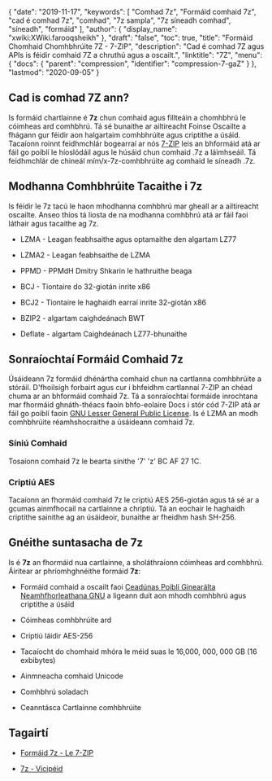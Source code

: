 {
  "date": "2019-11-17",
  "keywords": [
"Comhad 7z",
"Formáid comhaid 7z",
"cad é comhad 7z",
"comhad",
"7z sampla",
"7z síneadh comhad",
"síneadh",
"formáid"
],
  "author": {
    "display_name": "xwiki:XWiki.farooqsheikh"
},
  "draft": "false",
  "toc": true,
  "title": "Formáid Chomhaid Chomhbhrúite 7Z - 7-ZIP",
  "description": "Cad é comhad 7Z agus APIs is féidir comhaid 7Z a chruthú agus a oscailt.",
  "linktitle": "7Z",
  "menu": {
    "docs": {
      "parent": "compression",
      "identifier": "compression-7-gaZ"
}
},
  "lastmod": "2020-09-05"
}

## Cad is comhad 7Z ann?

Is formáid chartlainne é **7z** chun comhaid agus fillteáin a chomhbhrú le cóimheas ard comhbhrú. Tá sé bunaithe ar ailtireacht Foinse Oscailte a fhágann gur féidir aon halgartaim comhbhrúite agus criptithe a úsáid. Tacaíonn roinnt feidhmchlár bogearraí ar nós [7-ZIP](https://www.7-zip.org/) leis an bhformáid atá ar fáil go poiblí le híoslódáil agus le húsáid chun comhaid .7z a láimhseáil. Tá feidhmchlár de chineál mím/x-7z-comhbhrúite ag comhaid le síneadh .7z.

## Modhanna Comhbhrúite Tacaithe i 7z ##

Is féidir le 7z tacú le haon mhodhanna comhbhrú mar gheall ar a ailtireacht oscailte. Anseo thíos tá liosta de na modhanna comhbhrú atá ar fáil faoi láthair agus tacaithe ag 7z.

* LZMA - Leagan feabhsaithe agus optamaithe den algartam LZ77

* LZMA2 - Leagan feabhsaithe de LZMA

* PPMD - PPMdH Dmitry Shkarin le hathruithe beaga

* BCJ - Tiontaire do 32-giotán inrite x86

* BCJ2 - Tiontaire le haghaidh earraí inrite 32-giotán x86

* BZIP2 - algartam caighdeánach BWT

* Deflate - algartam Caighdeánach LZ77-bhunaithe


## Sonraíochtaí Formáid Comhaid 7z

Úsáideann 7z formáid dhénártha comhaid chun na cartlanna comhbhrúite a stóráil. D'fhoilsigh forbairt agus cur i bhfeidhm cartlannaí 7-ZIP an chéad chuma ar an bhformáid comhaid 7z. Tá a sonraíochtaí formáide inrochtana mar fhormáid ghnáth-théacs faoin bhfo-eolaire Docs i stór cód 7-ZIP atá ar fáil go poiblí faoin [GNU Lesser General Public License](https://www.gnu.org/copyleft/lesser.html). Is é LZMA an modh comhbhrúite réamhshocraithe a úsáideann comhaid 7z.

### Síniú Comhaid

Tosaíonn comhaid 7z le bearta sínithe '7' 'z' BC AF 27 1C.

### Criptiú AES

Tacaíonn an fhormáid comhaid 7z le criptiú AES 256-giotán agus tá sé ar a gcumas ainmfhocail na cartlainne a chriptiú. Tá an eochair le haghaidh criptithe sainithe ag an úsáideoir, bunaithe ar fheidhm hash SH-256.

## Gnéithe suntasacha de 7z

Is é **7z** an fhormáid nua cartlainne, a sholáthraíonn cóimheas ard comhbhrú. Áirítear ar phríomhghnéithe formáid **7z**:

* Formáid comhaid a oscailt faoi [Ceadúnas Poiblí Ginearálta Neamhfhorleathana GNU](https://www.gnu.org/copyleft/lesser.html) a ligeann duit aon mhodh comhbhrú agus criptithe a úsáid

* Cóimheas comhbhrúite ard

* Criptiú láidir AES-256

* Tacaíocht do chomhaid mhóra le méid suas le 16,000, 000, 000 GB (16 exbibytes)

* Ainmneacha comhaid Unicode

* Comhbhrú soladach

* Ceanntásca Cartlainne comhbhrúite


## Tagairtí

* [Formáid 7z - Le 7-ZIP](https://www.7-zip.org/7z.html)

* [7z - Vicipéid](https://ga.wikipedia.org/wiki/7z)


